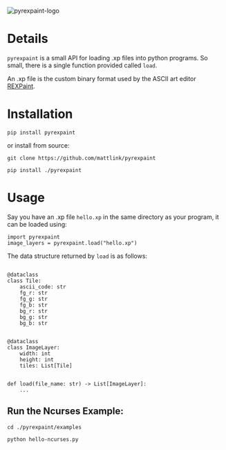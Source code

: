 ![pyrexpaint-logo](https://user-images.githubusercontent.com/9204112/150735182-551ebe2d-882e-4c46-ab44-1dcbc7cb9751.PNG)


# Details
`pyrexpaint` is a small API for loading .xp files into python programs. So small, there is a single function provided called `load`.

An .xp file is the custom binary format used by the ASCII art editor [REXPaint](https://www.gridsagegames.com/rexpaint/index.html).


# Installation


```
pip install pyrexpaint
```

or install from source:

```
git clone https://github.com/mattlink/pyrexpaint
```
```
pip install ./pyrexpaint
```

# Usage

Say you have an .xp file `hello.xp` in the same directory as your program, it can be loaded using:
```
import pyrexpaint
image_layers = pyrexpaint.load("hello.xp")
```

The data structure returned by `load` is as follows:
```

@dataclass
class Tile:
    ascii_code: str
    fg_r: str
    fg_g: str
    fg_b: str
    bg_r: str
    bg_g: str
    bg_b: str


@dataclass
class ImageLayer:
    width: int
    height: int
    tiles: List[Tile]


def load(file_name: str) -> List[ImageLayer]:
    ...
```


## Run the Ncurses Example:

```
cd ./pyrexpaint/examples
```
```
python hello-ncurses.py
```

